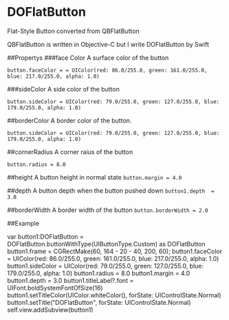 # DOFlatButton
Flat-Style Button converted from QBFlatButton

QBFlatButton is written in Objective-C but I write DOFlatButton by Swift

##Propertys 
###face Color
A surface color of the button

`button.faceColor = = UIColor(red: 86.0/255.0, green: 161.0/255.0, blue: 217.0/255.0, alpha: 1.0)`

###sideColor
A side color of the button

`button.sideColor = UIColor(red: 79.0/255.0, green: 127.0/255.0, blue: 179.0/255.0, alpha: 1.0)`

##borderColor
A border color of the button.

`button.sideColor = UIColor(red: 79.0/255.0, green: 127.0/255.0, blue: 179.0/255.0, alpha: 1.0)`

##cornerRadius
A corner raius of the button

`button.radius = 8.0`

##height
A button height in normal state
`button.margin = 4.0`

##depth
A button depth when the button pushed down
`button1.depth  = 3.0`

##borderWidth
A border width of the button
`button.borderWidth = 2.0`

##Example

var button1:DOFlatButton = DOFlatButton.buttonWithType(UIButtonType.Custom) as DOFlatButton
button1.frame = CGRectMake(60, 164 - 20 - 40, 200, 60);
button1.faceColor = UIColor(red: 86.0/255.0, green: 161.0/255.0, blue: 217.0/255.0, alpha: 1.0)
button1.sideColor = UIColor(red: 79.0/255.0, green: 127.0/255.0, blue: 179.0/255.0, alpha: 1.0)
button1.radius = 8.0
button1.margin = 4.0
button1.depth  = 3.0
button1.titleLabel?.font = UIFont.boldSystemFontOfSize(16)
button1.setTitleColor(UIColor.whiteColor(), forState: UIControlState.Normal)
button1.setTitle("DOFlatButton", forState: UIControlState.Normal)
self.view.addSubview(button1)


